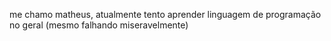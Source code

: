 me chamo matheus, atualmente tento aprender linguagem de programação no geral (mesmo falhando miseravelmente)
